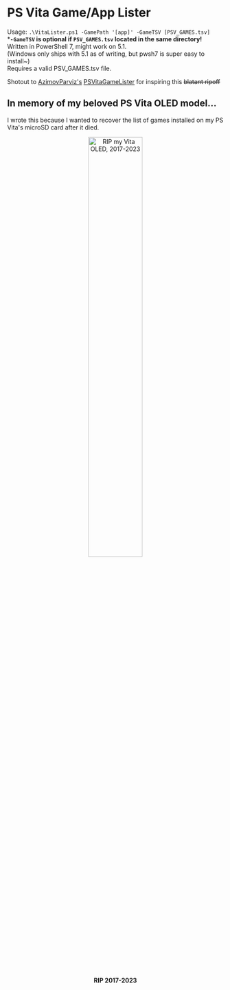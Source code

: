 # PS Vita Game/App Lister

Usage: `.\VitaLister.ps1 -GamePath '[app]' -GameTSV [PSV_GAMES.tsv]`  
***`-GameTSV` is optional if `PSV_GAMES.tsv` located in the same directory!**  
Written in PowerShell 7, might work on 5.1.  
(Windows only ships with 5.1 as of writing, but <span title="PowerShell 7">pwsh7</span> is super easy to install~)  
<span title="hint: google 'nps vita'">Requires a valid PSV_GAMES.tsv file.</span>

Shotout to [AzimovParviz's](https://github.com/AzimovParviz) [PSVitaGameLister](https://github.com/AzimovParviz/PSVitaGameLister) for inspiring this <s>blatant ripoff</s>
## In memory of my beloved PS Vita OLED model...
I wrote this because I wanted to recover the list of games installed on my PS Vita's <span title="Yes, microSD card. SD2Vita adapters are awesome!">microSD card</span> after it died.  
<center>
  <img
    src="./.git/vita_rip.jpg"
    alt="RIP my Vita OLED, 2017-2023"
    width=50%
    height=50%
  ></img><br>
  <b>RIP 2017-2023</b>
</center>